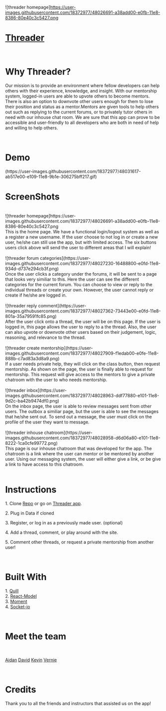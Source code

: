 ![threader homepage]https://user-images.githubusercontent.com/18372977/48026691-a38add00-e0fb-11e8-8386-80e40c3c5427.png

<div>
    <h1><a href= "https://threaderzzz.herokuapp.com/">Threader</a></h1>
    <br>
        <h1>Why Threader?</h1>
            <p>Our mission is to provide an environment where fellow developers can help others with their experience, knowledge, and insight. With our mentorship system, logged-in users are able to upvote others to become mentors. There is also an option to downvote other users enough for them to lose their position and status as a mentor.Mentors are given tools to help others out such as replying to the current forums, or to privately tutor others in need with our inhouse chat room. We are sure that this app can prove to be accessible and user-friendly to all developers who are both in need of help and willing to help others.</p>
    <br>
        <h1>Demo</h1>
            (https://user-images.githubusercontent.com/18372977/48031617-ab517e00-e109-11e8-9b1e-306275bff217.gif)
            <br>
        <h1>ScreenShots</h1>
        <br>
        <div>![threader homepage]https://user-images.githubusercontent.com/18372977/48026691-a38add00-e0fb-11e8-8386-80e40c3c5427.png
        <br>
        This is the home page. We have a functional login/logout system as well as a register a new username. If the user choose to not log in or create a new user, he/she can still use the app, but with limited access. The six buttons users click above will send the user to different areas that I will explain!
        </div>
        <br>
        <div>![threader forum categories](https://user-images.githubusercontent.com/18372977/48027230-16488800-e0fd-11e8-934d-d737e294cb3f.png)
        <br>
        Once the user clicks a category under the forums, it will be sent to a page that looks very similiar to this. Here the user can see the different categories for the current forum. You can choose to view or reply to the individual threads or create your own. However, the user cannot reply or create if he/she are logged in.
        </div>
        <br>
        <div>![threader reply comment](https://user-images.githubusercontent.com/18372977/48027362-73443e00-e0fd-11e8-801a-35a79591fc85.png)
        <br>
        After the user click onto a thread, the user will be on this page. If the user is logged in, this page allows the user to reply to a the thread. Also, the user can also upvote or downvote other users based on their judgement, logic, reasoning, and relevance to the thread.
        </div>
        <br>
        <div>![threader create mentorship](https://user-images.githubusercontent.com/18372977/48027909-f1edab00-e0fe-11e8-888b-c7ad83a3d8a9.png)
        <br>
        If a user needs private help, they will click on the class button, then request mentorship. As shown on the page, the user is finally able to request for mentorship. This request will give access to the mentors to give a private chatroom with the user to who needs mentorship.
        </div>
        <br>
        <div>![threader inbox](https://user-images.githubusercontent.com/18372977/48028963-ddf77880-e101-11e8-9d2c-ba42b9474df0.png)
        <br>
        On the inbox page, the user is able to review messages sent from other users. The outbox a similiar page, but the user is able to see the messages that he/she sent out. To send out a message, the user must click on the profile of the user they want to message.
        </div>
        <br>
        <div>![threader inhouse chatroom](https://user-images.githubusercontent.com/18372977/48028958-d6d06a80-e101-11e8-8222-1ca0cfe99772.png)
        <br>
        This page is our inhouse chatroom that was developed for the app. The chatroom is a link where the user can mentor or be mentored by another user. Using our messaging system, the user will either give a link, or be give a link to have access to this chatroom.
        </div>
        <br>
        </div>
        <h1>Instructions</h1>
            <p>1. Clone  <a href="https://github.com/vedelacruz/project3">Repo</a> or go on <a href= "https://threaderzzz.herokuapp.com/">Threader app</a>.</p>
            <p>2. Plug in Data if cloned</p>
            <p>3. Register, or log in as a previously made user. (optional)</p>
            <p>4. Add a thread, comment, or play around with the site.</p>
            <p>5. Comment other threads, or request a private mentorship from another user!</p>
            <br>
        <h1>Built With</h1>
            <p>
            1. <a href="https://github.com/quilljs/quill">Quill</a>
            <br>
            2. <a href="https://www.npmjs.com/package/react-modal">React-Model</a>
            <br>
            3. <a href="https://www.npmjs.com/package/moment>">Moment</a>
            <br>
            4. <a href="https://www.npmjs.com/package/socket.io">Socket-io</a>
            </p>
            <br>
        <h1>Meet the team</h1>
        <br>
            <p>
            <a href="https://github.com/ironaidan">Aidan</a>
            <a href="https://github.com/davidmhuh">David</a>
            <a href="https://github.com/kyblockstacking">Kevin</a>
            <a href="https://github.com/vedelacruz">Vernie</a>
            </p>
        <br>
        <h1>Credits</h1>
            Thank you to all the friends and instructors that assisted us on the app!
</div>